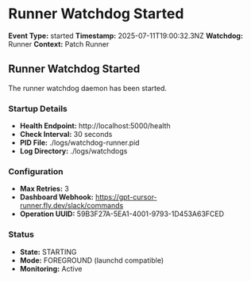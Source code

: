 # Runner Watchdog Started

**Event Type:** started
**Timestamp:** 2025-07-11T19:00:32.3NZ
**Watchdog:** Runner
**Context:** Patch Runner


## Runner Watchdog Started

The runner watchdog daemon has been started.

### Startup Details
- **Health Endpoint:** http://localhost:5000/health
- **Check Interval:** 30 seconds
- **PID File:** ./logs/watchdog-runner.pid
- **Log Directory:** ./logs/watchdogs

### Configuration
- **Max Retries:** 3
- **Dashboard Webhook:** https://gpt-cursor-runner.fly.dev/slack/commands
- **Operation UUID:** 59B3F27A-5EA1-4001-9793-1D453A63FCED

### Status
- **State:** STARTING
- **Mode:** FOREGROUND (launchd compatible)
- **Monitoring:** Active


